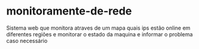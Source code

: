 # monitoramente-de-rede
Sistema web que monitora atraves de um mapa quais ips estão online em diferentes regiões e monitorar o estado da maquina e informar o problema caso necessário
